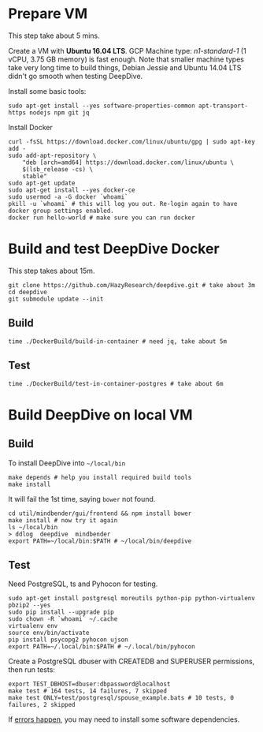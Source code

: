 # Prepare VM

This step take about 5 mins.

Create a VM with **Ubuntu 16.04 LTS**.
GCP Machine type: *n1-standard-1* (1 vCPU, 3.75 GB memory) is fast enough.
Note that smaller machine types take very long time to build things,
Debian Jessie and Ubuntu 14.04 LTS didn't go smooth when testing DeepDive.

Install some basic tools:

    sudo apt-get install --yes software-properties-common apt-transport-https nodejs npm git jq

Install Docker

    curl -fsSL https://download.docker.com/linux/ubuntu/gpg | sudo apt-key add -
    sudo add-apt-repository \
        "deb [arch=amd64] https://download.docker.com/linux/ubuntu \
        $(lsb_release -cs) \
        stable"
    sudo apt-get update
    sudo apt-get install --yes docker-ce
    sudo usermod -a -G docker `whoami`   
    pkill -u `whoami` # this will log you out. Re-login again to have docker group settings enabled.
    docker run hello-world # make sure you can run docker
    
# Build and test DeepDive Docker

This step takes about 15m.

    git clone https://github.com/HazyResearch/deepdive.git # take about 3m
    cd deepdive
    git submodule update --init

## Build

    time ./DockerBuild/build-in-container # need jq, take about 5m

## Test

    time ./DockerBuild/test-in-container-postgres # take about 6m

# Build DeepDive on local VM

## Build
To install DeepDive into `~/local/bin`

    make depends # help you install required build tools
    make install 
    
It will fail the 1st time, saying `bower` not found.

    cd util/mindbender/gui/frontend && npm install bower
    make install # now try it again
    ls ~/local/bin 
    > ddlog  deepdive  mindbender
    export PATH=~/local/bin:$PATH # ~/local/bin/deepdive

## Test

Need PostgreSQL, ts and Pyhocon for testing.

    sudo apt-get install postgresql moreutils python-pip python-virtualenv pbzip2 --yes
    sudo pip install --upgrade pip
    sudo chown -R `whoami` ~/.cache
    virtualenv env
    source env/bin/activate
    pip install psycopg2 pyhocon ujson
    export PATH=~/.local/bin:$PATH # ~/.local/bin/pyhocon

Create a PostgreSQL dbuser with CREATEDB and SUPERUSER permissions,
then run tests:

    export TEST_DBHOST=dbuser:dbpassword@localhost
    make test # 164 tests, 14 failures, 7 skipped 
    make test ONLY=test/postgresql/spouse_example.bats # 10 tests, 0 failures, 2 skipped

If [errors happen](2-test-spouse-example.log), you may need to install some software dependencies.
